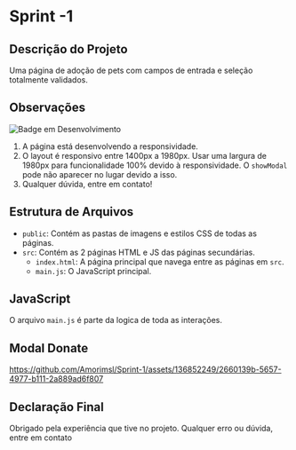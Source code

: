 # Sprint -1

## Descrição do Projeto

Uma página de adoção de pets com campos de entrada e seleção totalmente validados.

## Observações

![Badge em Desenvolvimento](http://img.shields.io/static/v1?label=STATUS&message=EM%20DESENVOLVIMENTO&color=GREEN&style=for-the-badge)

1. A página está desenvolvendo a responsividade.
2. O layout é responsivo entre 1400px a 1980px. Usar uma largura de 1980px para funcionalidade 100% devido à responsividade. O `showModal` pode não aparecer no lugar devido a isso.
3. Qualquer dúvida, entre em contato!

## Estrutura de Arquivos

- `public`: Contém as pastas de imagens e estilos CSS de todas as páginas.
- `src`: Contém as 2 páginas HTML e JS das páginas secundárias.
  - `index.html`: A página principal que navega entre as páginas em `src`.
  - `main.js`: O JavaScript principal.

## JavaScript

O arquivo `main.js` é parte da logica de toda as interações.


## Modal Donate


https://github.com/Amorimsl/Sprint-1/assets/136852249/2660139b-5657-4977-b111-2a889ad6f807



## Declaração Final

Obrigado pela experiência que tive no projeto. Qualquer erro ou dúvida, entre em contato
